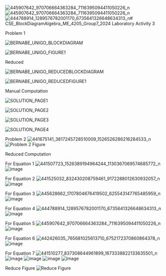 ![445907642_970706664363284_7116395094411050226_n](https://github.com/landichoqueen/CSE_BlockDiagramAlgebra_ME_4205_Group7_2024/assets/159035207/f4ec538f-af6b-4bc3-ab98-6a70a135c9b6)![445907642_970706664363284_7116395094411050226_n](https://github.com/landichoqueen/CSE_BlockDiagramAlgebra_ME_4205_Group7_2024/assets/159035207/c220b507-cb76-4bf4-864a-140d655bbc81)![444788914_1289576782001170_6735641326648634313_n](https://github.com/landichoqueen/CSE_BlockDiagramAlgebra_ME_4205_Group7_2024/assets/159035207/9946723e-d9a3-4924-bce8-af8c6dc4ccb1)# CSE_BlockDiagramAlgebra_ME_4205_Group7_2024
Laboratory Activity 3

Problem 1

![BERNABE_UNIGO_BLOCKDIAGRAM](https://github.com/landichoqueen/CSE_BlockDiagramAlgebra_ME_4205_Group7_2024/assets/159044674/50be8680-25be-4249-8a80-a046c409e8ff)

![BERNABE_UNIGO_FIGURE1](https://github.com/landichoqueen/CSE_BlockDiagramAlgebra_ME_4205_Group7_2024/assets/159044674/b56d9d09-62e6-4450-bf2d-a8849e415dc7)

Reduced 

![BERNABE_UNIGO_REDUCEDBLOCKDIAGRAM](https://github.com/landichoqueen/CSE_BlockDiagramAlgebra_ME_4205_Group7_2024/assets/159044674/79054375-7602-4e5c-8674-e5a871fe3616)

![BERNABE_UNIGO_REDUCEDFIGURE1](https://github.com/landichoqueen/CSE_BlockDiagramAlgebra_ME_4205_Group7_2024/assets/159044674/c2ce632e-9d26-4fc2-90c7-6d9b7550fc61)

Manual Computation

![SOLUTION_PAGE1](https://github.com/landichoqueen/CSE_BlockDiagramAlgebra_ME_4205_Group7_2024/assets/159397770/6b01dc0d-7d40-479f-8696-c162c2e90e41)

![SOLUTION_PAGE2](https://github.com/landichoqueen/CSE_BlockDiagramAlgebra_ME_4205_Group7_2024/assets/159397770/c5ae37bc-c248-4c06-9d47-03e46a89bc4e)

![SOLUTION_PAGE3](https://github.com/landichoqueen/CSE_BlockDiagramAlgebra_ME_4205_Group7_2024/assets/159397770/5d6cdc9b-c7ae-47dd-b471-cf0dd76503b6)

![SOLUTION_PAGE4](https://github.com/landichoqueen/CSE_BlockDiagramAlgebra_ME_4205_Group7_2024/assets/159397770/852645ec-e229-43ee-89ca-db2f1da2f725)

Problem 2
![441675141_3817245728510009_1526526286216284533_n](https://github.com/landichoqueen/CSE_BlockDiagramAlgebra_ME_4205_Group7_2024/assets/159034563/11222129-eebe-40fc-ab64-2a1000c7146b)
![Problem 2 Figure](https://github.com/landichoqueen/CSE_BlockDiagramAlgebra_ME_4205_Group7_2024/assets/159034563/007016e2-6bd0-491d-a4f4-be4c00d926c7)

Reduced Computation

For Equation 1
![441507723_1526389194964244_1130367069574685772_n](https://github.com/landichoqueen/CSE_BlockDiagramAlgebra_ME_4205_Group7_2024/assets/159034563/88b70e33-e6fe-42e9-b9dd-9a031b518004)
![image](https://github.com/landichoqueen/CSE_BlockDiagramAlgebra_ME_4205_Group7_2024/assets/159034563/542c643e-6ae0-4c2a-adc9-d1a36fab966c)

For Equation 2
![441525032_832430208759461_9172288012630932057_n](https://github.com/landichoqueen/CSE_BlockDiagramAlgebra_ME_4205_Group7_2024/assets/159034563/3c0f724c-092b-49ad-b6b7-574017e1e183)
![image](https://github.com/landichoqueen/CSE_BlockDiagramAlgebra_ME_4205_Group7_2024/assets/159034563/fee82790-7255-471d-bf86-3697d278f9c8)

For Equation 3
![445628662_1707804676419502_625543147765485959_n](https://github.com/landichoqueen/CSE_BlockDiagramAlgebra_ME_4205_Group7_2024/assets/159035207/9054ec0f-c738-4459-b355-f8c9c48964d2)
![image](https://github.com/landichoqueen/CSE_BlockDiagramAlgebra_ME_4205_Group7_2024/assets/159035207/83ead061-37be-467d-b9d9-2acb85c1bd6b)


For Equation 4
![444788914_1289576782001170_6735641326648634313_n](https://github.com/landichoqueen/CSE_BlockDiagramAlgebra_ME_4205_Group7_2024/assets/159035207/d984a532-265a-4409-b9eb-00234cc1cf17)
![image](https://github.com/landichoqueen/CSE_BlockDiagramAlgebra_ME_4205_Group7_2024/assets/159035207/a1750254-3303-4ad8-ab05-5763e8285e46)


For Equation 5
![445907642_970706664363284_7116395094411050226_n](https://github.com/landichoqueen/CSE_BlockDiagramAlgebra_ME_4205_Group7_2024/assets/159035207/77f3dad8-b07f-41d6-9d61-5a7e2c7e3c5b)
![image](https://github.com/landichoqueen/CSE_BlockDiagramAlgebra_ME_4205_Group7_2024/assets/159035207/11e07b51-b8f2-4214-84f3-950dfebffde7)


For Equation 6
![442426035_765681025613710_6752172370860864378_n](https://github.com/landichoqueen/CSE_BlockDiagramAlgebra_ME_4205_Group7_2024/assets/159035207/873f9cdf-9c1c-44fe-b31e-99f23eda5052)
![image](https://github.com/landichoqueen/CSE_BlockDiagramAlgebra_ME_4205_Group7_2024/assets/159035207/464d3389-f964-459e-8fe2-dd9767dade9d)



For Equation 7
![441510277_837308644961899_1673338822133635501_n](https://github.com/landichoqueen/CSE_BlockDiagramAlgebra_ME_4205_Group7_2024/assets/159034563/c8bb8efe-c5a5-460e-85aa-df8f74f69dea)
![image](https://github.com/landichoqueen/CSE_BlockDiagramAlgebra_ME_4205_Group7_2024/assets/159034563/c05a1270-cc85-4363-b6bc-01c014088b47)
![image](https://github.com/landichoqueen/CSE_BlockDiagramAlgebra_ME_4205_Group7_2024/assets/159034563/edeca5c8-8ea8-4187-9031-a8950d920bc0)
![image](https://github.com/landichoqueen/CSE_BlockDiagramAlgebra_ME_4205_Group7_2024/assets/159034563/59803e29-e12f-447c-877f-e7013828a8c4)
![image](https://github.com/landichoqueen/CSE_BlockDiagramAlgebra_ME_4205_Group7_2024/assets/159034563/7adda63d-740b-4efe-baec-19c20a821ebd)

Reduce Figure
![Reduce Figure](https://github.com/landichoqueen/CSE_BlockDiagramAlgebra_ME_4205_Group7_2024/assets/159034563/cfb445df-8566-4fde-8a92-09799ff85a31)






